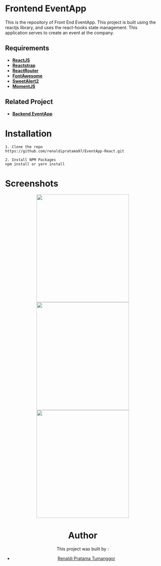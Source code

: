 # Frontend EventApp
This is the repository of Front End EventApp. This project is built using the reactjs library, and uses the react-hooks state management. This application serves to create an event at the company.

## Requirements
* **[ReactJS](https://reactjs.org/)**
* **[Reactstrap](https://reactstrap.github.io/)**
* **[ReactRouter](https://reactrouter.com/)**
* **[FontAwesome](https://fontawesome.com/how-to-use/on-the-web/using-with/react)**
* **[SweetAlert2](https://sweetalert2.github.io/)**
* **[MomentJS](https://momentjs.com/)**

## Related Project
* **[Backend EventApp](https://github.com/renaldipratama97/Backend-EventApp.git)**

# Installation
```
1. Clone the repo
https://github.com/renaldipratama97/EventApp-React.git

2. Install NPM Packages
npm install or yarn install

```
# Screenshots
<div display="flex" align="center">
<img src="https://user-images.githubusercontent.com/72293996/112710047-d0b8cf80-8ef0-11eb-826f-d0b3df5a9208.png" width="300" height="350">
<img src="https://user-images.githubusercontent.com/72293996/112710019-a109c780-8ef0-11eb-9da0-ab4e80afc3a0.png" width="300" height="350">
<img src="https://user-images.githubusercontent.com/72293996/112709988-71f35600-8ef0-11eb-8286-b8b5444e42eb.png" width="300" height="350">

# Author
This project was built by :
* [Renaldi Pratama Tumanggor](https://github.com/renaldipratama97)
